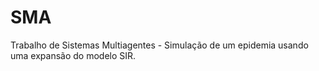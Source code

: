 # SMA
Trabalho de Sistemas Multiagentes - Simulação de um epidemia usando uma expansão do modelo SIR.
